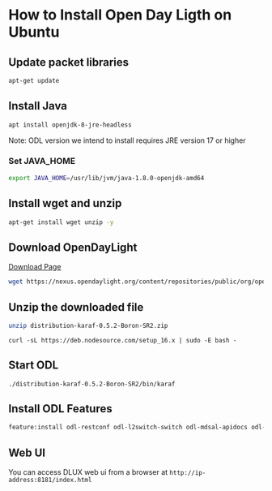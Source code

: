 # How to Install Open Day Ligth on Ubuntu 

## Update packet libraries
```bash
apt-get update
```

## Install Java
```bash
apt install openjdk-8-jre-headless 
```
Note: ODL version we intend to install requires JRE version 17 or higher

### Set JAVA_HOME
```bash
export JAVA_HOME=/usr/lib/jvm/java-1.8.0-openjdk-amd64
```

## Install wget and unzip
```bash
apt-get install wget unzip -y
```


## Download OpenDayLight
[Download Page](https://docs.opendaylight.org/en/latest/downloads.html#)
```bash
wget https://nexus.opendaylight.org/content/repositories/public/org/opendaylight/integration/distribution-karaf/0.5.2-Boron-SR2/distribution-karaf-0.5.2-Boron-SR2.zip
```

## Unzip the downloaded file
```bash
unzip distribution-karaf-0.5.2-Boron-SR2.zip
```

```
curl -sL https://deb.nodesource.com/setup_16.x | sudo -E bash -
```

## Start ODL
```
./distribution-karaf-0.5.2-Boron-SR2/bin/karaf
```

## Install ODL Features 
```bash
feature:install odl-restconf odl-l2switch-switch odl-mdsal-apidocs odl-dlux-all
```

## Web UI
You can access DLUX web ui from a browser at `http://ip-address:8181/index.html`